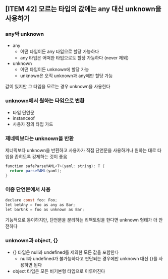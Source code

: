 ## [ITEM 42] 모르는 타입의 값에는 any 대신 unknown을 사용하기

### any와 unknown

- any
  - 어떤 타입이든 any 타입으로 할당 가능하다
  - any 타입은 어떠한 타입으로도 할당 가능하다 (never 제외)
- unknown
  - 어떤 타입이든 unknown에 할당 가능
  - unknown은 오직 unknown과 any에만 할당 가능

값이 있지만 그 타입을 모르는 경우 unknown을 사용한다

### unknown에서 원하는 타입으로 변환

- 타입 단언문
- instanceof
- 사용자 정의 타입 가드

### 제네릭보다는 unknown을 반환

제너릭보다 unknown을 반환하고 사용자가 직접 단언문을 사용하거나 원하는 대로 타입을 좁히도록 강제하는 것이 좋음

```java
function safeParseYAML<T>(yaml: string): T {
  return parseYAML(yaml);
}
```

### 이중 단언문에서 사용

```java
declare const foo: Foo;
let betAny = foo as any as Bar;
let barUnk = foo as unknown as Bar;
```

기능적으로 동이하지만, 단언문을 분리하는 리팩토링을 한다면 unknown 형태가 더 안전하다

### unknown과 object, {}

- {} 타입은 null과 undefined를 제외한 모든 값을 포함한다
  - null과 undefined가 불가능하다고 판단되는 경우에만 unknown 대신 {}를 사용하면 된다
- object 타입은 모든 비기본형 타입으로 이루어진다

